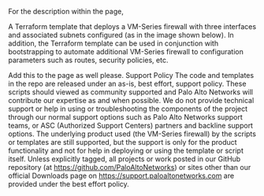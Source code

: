 For the description within the page, 

A Terraform template that deploys a VM-Series firewall with three interfaces and associated subnets configured (as in the image shown below). In addition, the Terraform template can be used in conjunction with bootstrapping to automate additional VM-Series firewall to configuration parameters such as routes, security policies, etc. 
 
 
 
Add this to the page as well please. 
Support Policy
The code and templates in the repo are released under an as-is, best effort, support policy. These scripts should viewed as community supported and Palo Alto Networks will contribute our expertise as and when possible. We do not provide technical support or help in using or troubleshooting the components of the project through our normal support options such as Palo Alto Networks support teams, or ASC (Authorized Support Centers) partners and backline support options. The underlying product used (the VM-Series firewall) by the scripts or templates are still supported, but the support is only for the product functionality and not for help in deploying or using the template or script itself. Unless explicitly tagged, all projects or work posted in our GitHub repository (at https://github.com/PaloAltoNetworks) or sites other than our official Downloads page on https://support.paloaltonetworks.com are provided under the best effort policy.
 
